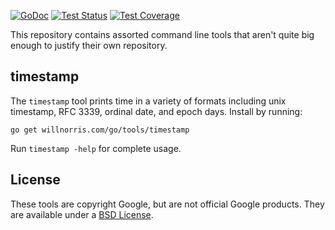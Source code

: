 [![GoDoc](https://img.shields.io/badge/godoc-reference-blue)](https://pkg.go.dev/willnorris.com/go/tools)
[![Test Status](https://github.com/willnorris/tools/workflows/tests/badge.svg)](https://github.com/willnorris/tools/actions?query=workflow%3Atests)
[![Test Coverage](https://codecov.io/gh/willnorris/tools/branch/main/graph/badge.svg)](https://codecov.io/gh/willnorris/tools)

This repository contains assorted command line tools that aren't quite big
enough to justify their own repository.

## timestamp ##

The `timestamp` tool prints time in a variety of formats including unix
timestamp, RFC 3339, ordinal date, and epoch days.  Install by running:

    go get willnorris.com/go/tools/timestamp

Run `timestamp -help` for complete usage.

## License ##

These tools are copyright Google, but are not official Google products.
They are available under a [BSD License][].

[BSD License]: LICENSE

